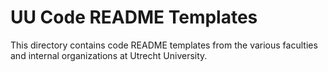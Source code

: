# UU Code README Templates

This directory contains code README templates from the various faculties and internal organizations at Utrecht University. 